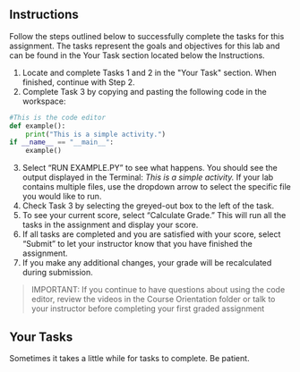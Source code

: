 ## Instructions

Follow the steps outlined below to successfully complete the tasks for this assignment. The tasks represent the goals and objectives for this lab and can be found in the Your Task section located below the Instructions.

1. Locate and complete Tasks 1 and 2 in the "Your Task" section. When finished, continue with Step 2.
2. Complete Task 3 by copying and pasting the following code in the workspace:

```python
#This is the code editor
def example():
    print("This is a simple activity.")
if __name__ == "__main__":
    example()
```

3. Select “RUN EXAMPLE.PY” to see what happens. You should see the output displayed in the Terminal: _This is a simple activity._ If your lab contains multiple files, use the dropdown arrow to select the specific file you would like to run.
4. Check Task 3 by selecting the greyed-out box to the left of the task.
5. To see your current score, select “Calculate Grade.” This will run all the tasks in the assignment and display your score.
6. If all tasks are completed and you are satisfied with your score, select “Submit” to let your instructor know that you have finished the assignment.
7. If you make any additional changes, your grade will be recalculated during submission.

> IMPORTANT: If you continue to have questions about using the code editor, review the videos in the Course Orientation folder or talk to your instructor before completing your first graded assignment

## Your Tasks

Sometimes it takes a little while for tasks to complete. Be patient.
